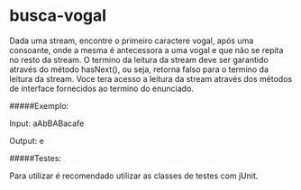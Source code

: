 # busca-vogal

Dada uma stream, encontre o primeiro caractere vogal, após uma consoante, onde a mesma é antecessora a uma vogal e que não se repita no resto da stream. O termino da leitura da stream deve ser garantido através do método hasNext(), ou seja, retorna falso para o termino da leitura da stream. Voce tera acesso a leitura da stream através dos métodos de interface fornecidos ao termino do enunciado.

#####Exemplo:

Input:  aAbBABacafe

Output: e

#####Testes:

Para utilizar é recomendado utilizar as classes de testes com jUnit.